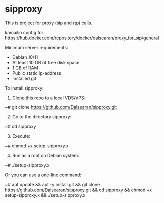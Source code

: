 # sipproxy

This is project for proxy (sip and rtp) calls.

kamailio config for https://hub.docker.com/repository/docker/dalsearan/proxy_for_sip/general

Minimum server requirements:
* Debian 10/11
* At least 10 GB of free disk space
* 1 GB of RAM
* Public static ip-address
* Installed git

To install sipproxy:
1. Clone this repo to a local VDS/VPS:

  ~# git clone https://github.com/Dalsearan/sipproxy.git

2. Go to the directory sipproxy:

  ~# cd sipproxy

3. Execute:

  ~# chmod +x setup-sipproxy.x

4. Run as a root on Debian system:

  ~# ./setup-sipproxy.x


Or you can use a one-line command:

  ~# apt update && apt -y install git && git clone https://github.com/Dalsearan/sipproxy.git && cd sipproxy && chmod +x setup-sipproxy.x && ./setup-sipproxy.x
